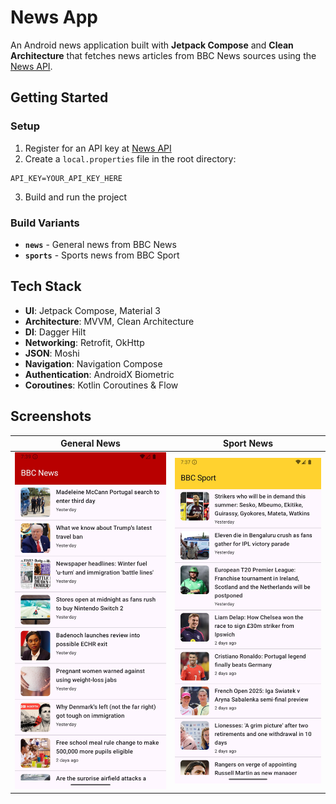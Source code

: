 # News App

An Android news application built with **Jetpack Compose** and **Clean Architecture** that fetches news articles from BBC News sources using the [News API](https://newsapi.org/).

## Getting Started

### Setup
1. Register for an API key at [News API](https://newsapi.org/register)
2. Create a `local.properties` file in the root directory:
```properties
API_KEY=YOUR_API_KEY_HERE
```
3. Build and run the project

### Build Variants
- **`news`** - General news from BBC News
- **`sports`** - Sports news from BBC Sport

## Tech Stack

- **UI**: Jetpack Compose, Material 3
- **Architecture**: MVVM, Clean Architecture
- **DI**: Dagger Hilt
- **Networking**: Retrofit, OkHttp
- **JSON**: Moshi
- **Navigation**: Navigation Compose
- **Authentication**: AndroidX Biometric
- **Coroutines**: Kotlin Coroutines & Flow

## Screenshots

|            General News            |                   Sport News                   |
|:----------------------------------:|:----------------------------------------------:|
| ![News](screenshots/news_app.jpeg) | ![Sport News](screenshots/sport_news_app.jpeg) |
